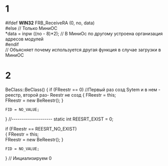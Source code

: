 # 1
#ifdef __WIN32__
    FRB_ReceiveRA (0, no, data)  
#else                         	     // Только МиниОС    
	*data = inpw ((no - 8)*2);   // В МиниОс по другому устроена организация адресов модулей    
#endif    
// Объясняет почему используется другая функция в случае загрузки в МиниОС   

# 2
BeClass::BeClass()
{
    if (FReestr == 0)   //Первый раз созд Sytem и в нем - реестр, второй  раз- Reestr не созд 
    {
        FReestr = this;    
        FReestr = new BeReestr();
    }

    FID = NO_VALUE;
}
//--------------------
static int REESRT_EXIST  = 0;
 


  if (FReestr == REESRT_NO_EXIST)  
    {
        FReestr = this;    
        FReestr = new BeReestr();
    }

    FID = NO_VALUE;
}
// Иициализируем 0 
